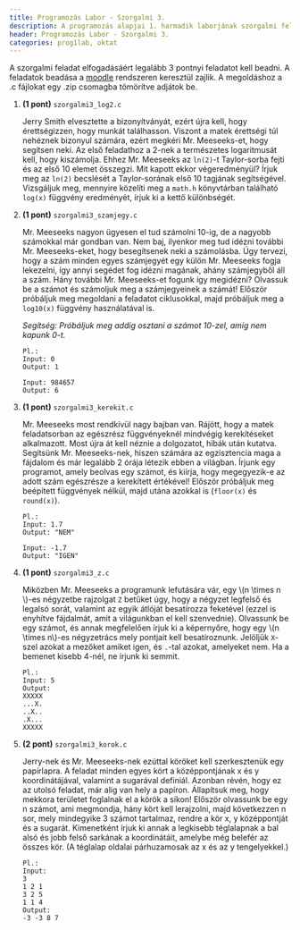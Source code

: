 ```yaml
---
title: Programozás Labor - Szorgalmi 3.
description: A programozás alapjai 1. harmadik laborjának szorgalmi feladatai
header: Programozás Labor - Szorgalmi 3.
categories: prog1lab, oktat
---
```

A szorgalmi feladat elfogadásáért legalább 3 pontnyi feladatot kell beadni. A feladatok beadása a [moodle](https://moodle.hit.bme.hu/) rendszeren keresztül zajlik. A megoldáshoz a .c fájlokat egy .zip csomagba tömörítve adjátok be.

1. **(1 pont)** `szorgalmi3_log2.c`

    Jerry Smith elvesztette a bizonyítványát, ezért újra kell, hogy érettségizzen, hogy munkát találhasson. Viszont a matek érettségi túl nehéznek bizonyul számára, ezért megkéri Mr. Meeseeks-et, hogy segítsen neki. Az első feladathoz a 2-nek a természetes logaritmusát kell, hogy kiszámolja. Ehhez Mr. Meeseeks az `ln(2)`-t Taylor-sorba fejti és az első 10 elemet összegzi. Mit kapott ekkor végeredményül? Írjuk meg az `ln(2)` becslését a Taylor-sorának első 10 tagjának segítségével. Vizsgáljuk meg, mennyire közelíti meg a `math.h` könyvtárban található `log(x)` függvény eredményét, írjuk ki a kettő különbségét.


2. **(1 pont)** `szorgalmi3_szamjegy.c`

    Mr. Meeseeks nagyon ügyesen el tud számolni 10-ig, de a nagyobb számokkal már gondban van. Nem baj, ilyenkor meg tud idézni további Mr. Meeseeks-eket, hogy besegítsenek neki a számolásba. Úgy tervezi, hogy a szám minden egyes számjegyét egy külön Mr. Meeseeks fogja lekezelni, így annyi segédet fog idézni magának, ahány számjegyből áll a szám. Hány további Mr. Meeseeks-et fogunk így megidézni? Olvassuk be a számot és számoljuk meg a számjegyeinek a számát! Először próbáljuk meg megoldani a feladatot ciklusokkal, majd próbáljuk meg a `log10(x)` függvény használatával is.

    *Segítség: Próbáljuk meg addig osztani a számot 10-zel, amíg nem kapunk 0-t.*

    ```
    Pl.:
    Input: 0
    Output: 1

    Input: 984657
    Output: 6
    ```

3. **(1 pont)** `szorgalmi3_kerekit.c`

    Mr. Meeseeks most rendkívül nagy bajban van. Rájött, hogy a matek feladatsorban az egészrész függvényeknél mindvégig kerekítéseket alkalmazott. Most újra át kell néznie a dolgozatot, hibák után kutatva. Segítsünk Mr. Meeseeks-nek, hiszen számára az egzisztencia maga a fájdalom és már legalább 2 órája létezik ebben a világban. Írjunk egy programot, amely beolvas egy számot, és kiírja, hogy megegyezik-e az adott szám egészrésze a kerekített értékével! Először próbáljuk meg beépített függvények nélkül, majd utána azokkal is (`floor(x)` és `round(x)`).

    ```
    Pl.:
    Input: 1.7
    Output: "NEM"

    Input: -1.7
    Output: "IGEN"
    ```
    
4. **(1 pont)** `szorgalmi3_z.c`

    Miközben Mr. Meeseeks a programunk lefutására vár, egy \\(n \times n \\)-es négyzetbe rajzolgat `Z` betűket úgy, hogy a négyzet legfelső és legalsó sorát, valamint az egyik átlóját besatírozza feketével (ezzel is enyhítve fájdalmát, amit a világunkban el kell szenvednie). Olvassunk be egy számot, és annak megfelelően írjuk ki a képernyőre, hogy egy \\(n \times n\\)-es négyzetrács mely pontjait kell besatíroznunk. Jelöljük `X`-szel azokat a mezőket amiket igen, és `.`-tal azokat, amelyeket nem. Ha a bemenet kisebb 4-nél, ne írjunk ki semmit.

    ```
    Pl.:
    Input: 5
    Output:
    XXXXX
    ...X.
    ..X..
    .X...
    XXXXX
    ```
5. **(2 pont)** `szorgalmi3_korok.c`

    Jerry-nek és Mr. Meeseeks-nek ezúttal köröket kell szerkesztenük egy papírlapra. A feladat minden egyes kört a középpontjának x és y koordinátájával, valamint a sugarával definiál. Azonban révén, hogy ez az utolsó feladat, már alig van hely a papíron. Állapítsuk meg, hogy mekkora területet foglalnak el a körök a síkon! Először olvassunk be egy n számot, ami megmondja, hány kört kell lerajzolni, majd következzen n sor, mely mindegyike 3 számot tartalmaz, rendre a kör x, y középpontját és a sugarát. Kimenetként írjuk ki annak a legkisebb téglalapnak a bal alsó és jobb felső sarkának a koordinátáit, amelybe még belefér az összes kör. (A téglalap oldalai párhuzamosak az x és az y tengelyekkel.)

    ```
    Pl.:
    Input:
    3
    1 2 1
    3 2 5
    1 1 4
    Output:
    -3 -3 8 7
    ```